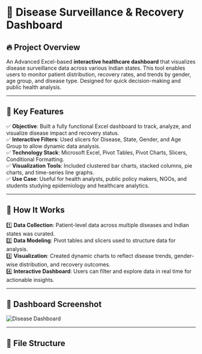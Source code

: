 # 🧠 Disease Surveillance & Recovery Dashboard

## 🔥 Project Overview
An Advanced Excel-based **interactive healthcare dashboard** that visualizes disease surveillance data across various Indian states. This tool enables users to monitor patient distribution, recovery rates, and trends by gender, age group, and disease type. Designed for quick decision-making and public health analysis.

---

## 🚀 Key Features

✅ **Objective**: Built a fully functional Excel dashboard to track, analyze, and visualize disease impact and recovery status.  
✅ **Interactive Filters**: Used slicers for Disease, State, Gender, and Age Group to allow dynamic data analysis.  
✅ **Technology Stack**: Microsoft Excel, Pivot Tables, Pivot Charts, Slicers, Conditional Formatting.  
✅ **Visualization Tools**: Included clustered bar charts, stacked columns, pie charts, and time-series line graphs.  
✅ **Use Case**: Useful for health analysts, public policy makers, NGOs, and students studying epidemiology and healthcare analytics.  

---

## 📌 How It Works

1️⃣ **Data Collection**: Patient-level data across multiple diseases and Indian states was curated.  
2️⃣ **Data Modeling**: Pivot tables and slicers used to structure data for analysis.  
3️⃣ **Visualization**: Created dynamic charts to reflect disease trends, gender-wise distribution, and recovery outcomes.  
4️⃣ **Interactive Dashboard**: Users can filter and explore data in real time for actionable insights.  

---

## 📸 Dashboard Screenshot

![Disease Dashboard](./Screenshot%202025-05-25%20144921.png)

---

## 📂 File Structure

